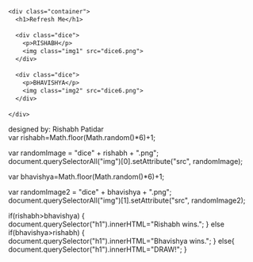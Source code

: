 <html lang="en" dir="ltr">
  <head>
    <meta charset="utf-8">
    <title>Dicee</title>
    <link rel="stylesheet" href="styles.css">
    <link href="https://fonts.googleapis.com/css?family=Indie+Flower|Lobster" rel="stylesheet">

  </head>
  <body>

    <div class="container">
      <h1>Refresh Me</h1>

      <div class="dice">
        <p>RISHABH</p>
        <img class="img1" src="dice6.png">
      </div>

      <div class="dice">
        <p>BHAVISHYA</p>
        <img class="img2" src="dice6.png">
      </div>

    </div>

  <script src="index.js"></script>
  </body>

  <footer>
    designed by: Rishabh Patidar
  </footer>
</html>
var rishabh=Math.floor(Math.random()*6)+1;

var randomImage = "dice" + rishabh + ".png";
document.querySelectorAll("img")[0].setAttribute("src", randomImage);

var bhavishya=Math.floor(Math.random()*6)+1;

var randomImage2 = "dice" + bhavishya + ".png";
document.querySelectorAll("img")[1].setAttribute("src", randomImage2);

if(rishabh>bhavishya)
{
    document.querySelector("h1").innerHTML="Rishabh wins.";
}
else if(bhavishya>rishabh)
{
    document.querySelector("h1").innerHTML="Bhavishya wins.";
}
else{
    document.querySelector("h1").innerHTML="DRAW!";
}
